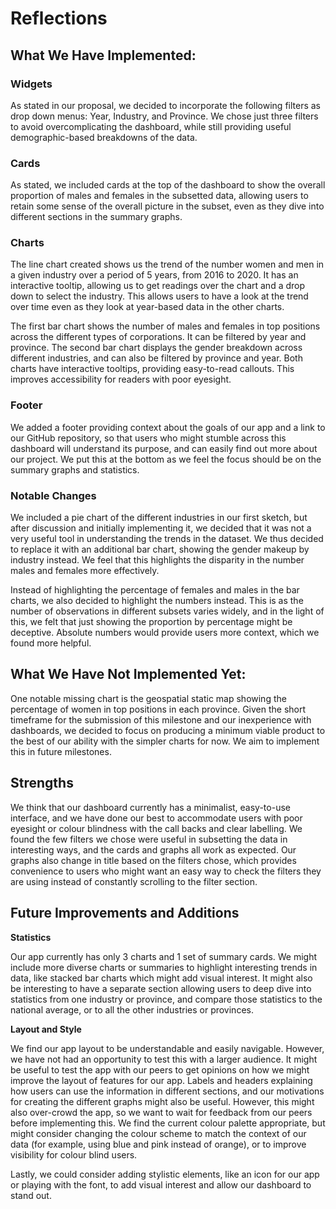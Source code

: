 # Reflections

## What We Have Implemented:

### Widgets

As stated in our proposal, we decided to incorporate the following filters as drop down menus: Year, Industry, and Province. We chose just three filters to avoid overcomplicating the dashboard, while still providing useful demographic-based breakdowns of the data.

### Cards

As stated, we included cards at the top of the dashboard to show the overall proportion of males and females in the subsetted data, allowing users to retain some sense of the overall picture in the subset, even as they dive into different sections in the summary graphs.

### Charts

The line chart created shows us the trend of the number women and men in a given industry over a period of 5 years, from 2016 to 2020. It has an interactive tooltip, allowing us to get readings over the chart and a drop down to select the industry. This allows users to have a look at the trend over time even as they look at year-based data in the other charts.

The first bar chart shows the number of males and females in top positions across the different types of corporations. It can be filtered by year and province. The second bar chart displays the gender breakdown across different industries, and can also be filtered by province and year. Both charts have interactive tooltips, providing easy-to-read callouts. This improves accessibility for readers with poor eyesight.

### Footer

We added a footer providing context about the goals of our app and a link to our GitHub repository, so that users who might stumble across this dashboard will understand its purpose, and can easily find out more about our project. We put this at the bottom as we feel the focus should be on the summary graphs and statistics.

### Notable Changes

We included a pie chart of the different industries in our first sketch, but after discussion and initially implementing it, we decided that it was not a very useful tool in understanding the trends in the dataset. We thus decided to replace it with an additional bar chart, showing the gender makeup by industry instead. We feel that this highlights the disparity in the number males and females more effectively.

Instead of highlighting the percentage of females and males in the bar charts, we also decided to highlight the numbers instead. This is as the number of observations in different subsets varies widely, and in the light of this, we felt that just showing the proportion by percentage might be deceptive. Absolute numbers would provide users more context, which we found more helpful.

## What We Have Not Implemented Yet:

One notable missing chart is the geospatial static map showing the percentage of women in top positions in each province. Given the short timeframe for the submission of this milestone and our inexperience with dashboards, we decided to focus on producing a minimum viable product to the best of our ability with the simpler charts for now. We aim to implement this in future milestones.

## Strengths 

We think that our dashboard currently has a minimalist, easy-to-use interface, and we have done our best to accommodate users with poor eyesight or colour blindness with the call backs and clear labelling. We found the few filters we chose were useful in subsetting the data in interesting ways, and the cards and graphs all work as expected. Our graphs also change in title based on the filters chose, which provides convenience to users who might want an easy way to check the filters they are using instead of constantly scrolling to the filter section.

## Future Improvements and Additions

**Statistics**

Our app currently has only 3 charts and 1 set of summary cards. We might include more diverse charts or summaries to highlight interesting trends in data, like stacked bar charts which might add visual interest. It might also be interesting to have a separate section allowing users to deep dive into statistics from one industry or province, and compare those statistics to the national average, or to all the other industries or provinces.

**Layout and Style**

We find our app layout to be understandable and easily navigable. However, we have not had an opportunity to test this with a larger audience. It might be useful to test the app with our peers to get opinions on how we might improve the layout of features for our app. Labels and headers explaining how users can use the information in different sections, and our motivations for creating the different graphs might also be useful. However, this might also over-crowd the app, so we want to wait for feedback from our peers before implementing this. We find the current colour palette appropriate, but might consider changing the colour scheme to match the context of our data (for example, using blue and pink instead of orange), or to improve visibility for colour blind users.

Lastly, we could consider adding stylistic elements, like an icon for our app or playing with the font, to add visual interest and allow our dashboard to stand out.
